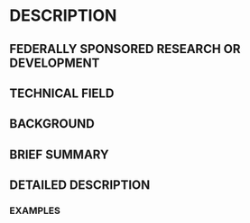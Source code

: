 # DESCRIPTION

## FEDERALLY SPONSORED RESEARCH OR DEVELOPMENT

## TECHNICAL FIELD

## BACKGROUND

## BRIEF SUMMARY

## DETAILED DESCRIPTION

### EXAMPLES


